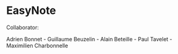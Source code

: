 EasyNote
==========

Collaborator:

Adrien Bonnet -
Guillaume Beuzelin -
Alain Beteille -
Paul Tavelet -
Maximilien Charbonnelle

